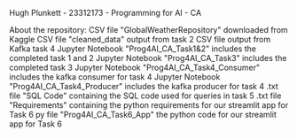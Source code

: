 Hugh Plunkett - 23312173 - Programming for AI - CA

About the repository:
CSV file "GlobalWeatherRepository" downloaded from Kaggle
CSV file "cleaned_data" output from task 2
CSV file output from Kafka task 4
Jupyter Notebook "Prog4AI_CA_Task1&2" includes the completed task 1 and 2
Jupyter Notebook "Prog4AI_CA_Task3" includes the completed task 3
Jupyter Notebook "Prog4AI_CA_Task4_Consumer" includes the kafka consumer for task 4
Jupyter Notebook "Prog4AI_CA_Task4_Producer" includes the kafka producer for task 4
.txt file "SQL Code" containing the SQL code used for queries in task 5
.txt file "Requirements" containing the python requirements for our streamlit app for Task 6
py file "Prog4AI_CA_Task6_App" the python code for our streamlit app for Task 6
